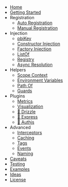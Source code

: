 - [Home](/)
- [Getting Started](getting-started.md)
- Registration
  - [Auto Registration](auto-registration.md)
  - [Manual Registration](manual-registration.md)
- Injection
  - [pbjKey](pbj-key.md)
  - [Constructor Injection](constructor-injection.md)
  - [Factory Injection](factory-injection.md)
  - [ListOf](list-of.md)
  - [Registry](registry.md)
  - [Async Resolution](async-resolution.md)
- Helpers
  - [Scope Context](scope.md)
  - [Environment Variables](env.md)
  - [Path Of](path-of.md)
  - [Guards](./guards.md)
- Plugins
  - [Metrics](./plugins/metrics.md)
  - [Visualization](./plugins/visualization.md)
  - [🚧 Drizzle](./plugins/drizzle.md)
  - [🚧 Express](./plugins/express.md)
  - [🚧 Authjs](./plugins/authjs.md)
- Advanced
  - [Interceptors](advanced/interceptors.md)
  - [Caching](advanced/caching.md)
  - [Tags](advanced/tags.md)
  - [Events](advanced/service-events.md)
  - [Naming](advanced/name.md)
- [Caveats](caveats.md)
- [Testing](testing.md)
- [Examples](https://github.com/pbinj/pbj/tree/main/examples)
- [Ideas](ideas.md)
- [License](license.md)
